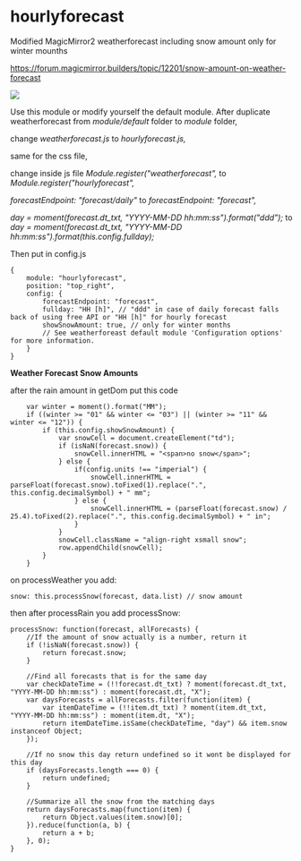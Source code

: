 # hourlyforecast

Modified MagicMirror2 weatherforecast including snow amount only for winter mounths

https://forum.magicmirror.builders/topic/12201/snow-amount-on-weather-forecast

<img src=https://github.com/hangorazvan/hourlyforecast/blob/master/preview.png>

Use this module or modify yourself the default module.
After duplicate weatherforecast from <i>module/default</i> folder to <i>module</i> folder, 

change <i>weatherforecast.js</i> to <i>hourlyforecast.js,</i>

same for the css file, 

change inside js file <i>Module.register("weatherforecast",</i> to <i>Module.register("hourlyforecast",</i>

<i>forecastEndpoint: "forecast/daily"</i> to <i>forecastEndpoint: "forecast",</i>

<i>day = moment(forecast.dt_txt, "YYYY-MM-DD hh:mm:ss").format("ddd");</i> to <i>day = moment(forecast.dt_txt, "YYYY-MM-DD hh:mm:ss").format(this.config.fullday);</i>

Then put in config.js


	{
		module: "hourlyforecast",
		position: "top_right",
		config: {
			forecastEndpoint: "forecast",
			fullday: "HH [h]", // "ddd" in case of daily forecast falls back of using free API or "HH [h]" for hourly forecast
			showSnowAmount: true, // only for winter months
			// See weatherforeast default module 'Configuration options' for more information.
		}
	}

<b>Weather Forecast Snow Amounts</b>

after the rain amount in getDom put this code 

		var winter = moment().format("MM");
		if ((winter >= "01" && winter <= "03") || (winter >= "11" && winter <= "12")) {
			if (this.config.showSnowAmount) {
				var snowCell = document.createElement("td");
				if (isNaN(forecast.snow)) {
					snowCell.innerHTML = "<span>no snow</span>";
				} else {
					if(config.units !== "imperial") {
						snowCell.innerHTML = parseFloat(forecast.snow).toFixed(1).replace(".", this.config.decimalSymbol) + " mm";
					} else {
						snowCell.innerHTML = (parseFloat(forecast.snow) / 25.4).toFixed(2).replace(".", this.config.decimalSymbol) + " in";
					}
				}
				snowCell.className = "align-right xsmall snow";
				row.appendChild(snowCell);
			}
		}

on processWeather you add:

	snow: this.processSnow(forecast, data.list) // snow amount

then after processRain you add processSnow:

	processSnow: function(forecast, allForecasts) {
		//If the amount of snow actually is a number, return it
		if (!isNaN(forecast.snow)) {
			return forecast.snow;
		}

		//Find all forecasts that is for the same day
		var checkDateTime = (!!forecast.dt_txt) ? moment(forecast.dt_txt, "YYYY-MM-DD hh:mm:ss") : moment(forecast.dt, "X");
		var daysForecasts = allForecasts.filter(function(item) {
			var itemDateTime = (!!item.dt_txt) ? moment(item.dt_txt, "YYYY-MM-DD hh:mm:ss") : moment(item.dt, "X");
			return itemDateTime.isSame(checkDateTime, "day") && item.snow instanceof Object;
		});

		//If no snow this day return undefined so it wont be displayed for this day
		if (daysForecasts.length === 0) {
			return undefined;
		}

		//Summarize all the snow from the matching days
		return daysForecasts.map(function(item) {
			return Object.values(item.snow)[0];
		}).reduce(function(a, b) {
			return a + b;
		}, 0);
	}
